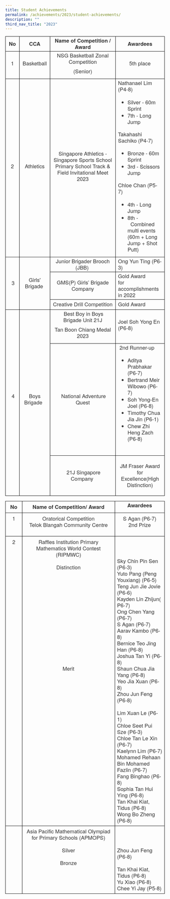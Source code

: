 ```yaml
---
title: Student Achievements
permalink: /achievements/2023/student-achievements/
description: ""
third_nav_title: "2023"
---
```

<table style="border:none;border-collapse:collapse;"><colgroup><col width="67"><col width="121"><col width="310"><col width="208"></colgroup><tbody><tr style="height:23.65pt"><td style="border-left:solid #000000 0.5pt;border-right:solid #000000 0.5pt;border-bottom:solid #000000 0.5pt;border-top:solid #000000 0.5pt;vertical-align:middle;overflow:hidden;overflow-wrap:break-word;"><p style="line-height:1.2;text-align: center;margin-top:0pt;margin-bottom:0pt;" dir="ltr"><span style="font-size:12.499999999999998pt;font-family:'Helvetica Neue',sans-serif;color:#333333;background-color:transparent;font-weight:700;font-style:normal;font-variant:normal;text-decoration:none;vertical-align:baseline;white-space:pre;white-space:pre-wrap;">No</span></p></td><td style="border-left:solid #000000 0.5pt;border-right:solid #000000 0.5pt;border-bottom:solid #000000 0.5pt;border-top:solid #000000 0.5pt;vertical-align:middle;overflow:hidden;overflow-wrap:break-word;"><p style="line-height:1.2;text-align: center;margin-top:0pt;margin-bottom:0pt;" dir="ltr"><span style="font-size:12.499999999999998pt;font-family:'Helvetica Neue',sans-serif;color:#333333;background-color:transparent;font-weight:700;font-style:normal;font-variant:normal;text-decoration:none;vertical-align:baseline;white-space:pre;white-space:pre-wrap;">CCA</span></p></td><td style="border-left:solid #000000 0.5pt;border-right:solid #000000 0.5pt;border-bottom:solid #000000 0.5pt;border-top:solid #000000 0.5pt;vertical-align:middle;overflow:hidden;overflow-wrap:break-word;"><p style="line-height:1.2;text-align: center;margin-top:0pt;margin-bottom:0pt;" dir="ltr"><span style="font-size:12.499999999999998pt;font-family:'Helvetica Neue',sans-serif;color:#333333;background-color:transparent;font-weight:700;font-style:normal;font-variant:normal;text-decoration:none;vertical-align:baseline;white-space:pre;white-space:pre-wrap;">Name of Competition / Award</span></p></td><td style="border-left:solid #000000 0.5pt;border-right:solid #000000 0.5pt;border-bottom:solid #000000 0.5pt;border-top:solid #000000 0.5pt;vertical-align:middle;overflow:hidden;overflow-wrap:break-word;"><p style="line-height:1.2;text-align: center;margin-top:0pt;margin-bottom:0pt;" dir="ltr"><span style="font-size:12.499999999999998pt;font-family:'Helvetica Neue',sans-serif;color:#333333;background-color:transparent;font-weight:700;font-style:normal;font-variant:normal;text-decoration:none;vertical-align:baseline;white-space:pre;white-space:pre-wrap;">Awardees</span></p></td></tr><tr style="height:23.65pt"><td style="border-left:solid #000000 0.5pt;border-right:solid #000000 0.5pt;border-bottom:solid #000000 0.5pt;border-top:solid #000000 0.5pt;vertical-align:middle;overflow:hidden;overflow-wrap:break-word;"><p style="line-height:1.2;text-align: center;margin-top:0pt;margin-bottom:7.5pt;" dir="ltr"><span style="font-size:12.499999999999998pt;font-family:'Helvetica Neue',sans-serif;color:#333333;background-color:transparent;font-weight:400;font-style:normal;font-variant:normal;text-decoration:none;vertical-align:baseline;white-space:pre;white-space:pre-wrap;">1</span></p></td><td style="border-left:solid #000000 0.5pt;border-right:solid #000000 0.5pt;border-bottom:solid #000000 0.5pt;border-top:solid #000000 0.5pt;vertical-align:middle;overflow:hidden;overflow-wrap:break-word;"><p style="line-height:1.2;text-align: center;margin-top:0pt;margin-bottom:7.5pt;" dir="ltr"><span style="font-size:12.499999999999998pt;font-family:'Helvetica Neue',sans-serif;color:#333333;background-color:transparent;font-weight:400;font-style:normal;font-variant:normal;text-decoration:none;vertical-align:baseline;white-space:pre;white-space:pre-wrap;">Basketball</span></p></td><td style="border-left:solid #000000 0.5pt;border-right:solid #000000 0.5pt;border-bottom:solid #000000 0.5pt;border-top:solid #000000 0.5pt;vertical-align:middle;overflow:hidden;overflow-wrap:break-word;"><p style="line-height:1.2;text-align: center;margin-top:0pt;margin-bottom:7.5pt;" dir="ltr"><span style="font-size:12.499999999999998pt;font-family:'Helvetica Neue',sans-serif;color:#333333;background-color:transparent;font-weight:400;font-style:normal;font-variant:normal;text-decoration:none;vertical-align:baseline;white-space:pre;white-space:pre-wrap;">NSG Basketball Zonal Competition</span></p><p style="line-height:1.2;text-align: center;margin-top:0pt;margin-bottom:7.5pt;" dir="ltr"><span style="font-size:12.499999999999998pt;font-family:'Helvetica Neue',sans-serif;color:#333333;background-color:transparent;font-weight:400;font-style:normal;font-variant:normal;text-decoration:none;vertical-align:baseline;white-space:pre;white-space:pre-wrap;">(Senior)</span></p></td><td style="border-left:solid #000000 0.5pt;border-right:solid #000000 0.5pt;border-bottom:solid #000000 0.5pt;border-top:solid #000000 0.5pt;vertical-align:middle;overflow:hidden;overflow-wrap:break-word;"><p style="line-height:1.2;text-align: center;margin-top:0pt;margin-bottom:7.5pt;" dir="ltr"><span style="font-size:12.499999999999998pt;font-family:'Helvetica Neue',sans-serif;color:#333333;background-color:transparent;font-weight:400;font-style:normal;font-variant:normal;text-decoration:none;vertical-align:baseline;white-space:pre;white-space:pre-wrap;">5th place</span></p></td></tr><tr style="height:23.65pt"><td style="border-left:solid #000000 0.5pt;border-right:solid #000000 0.5pt;border-bottom:solid #000000 0.5pt;border-top:solid #000000 0.5pt;vertical-align:middle;overflow:hidden;overflow-wrap:break-word;"><p style="line-height:1.2;text-align: center;margin-top:0pt;margin-bottom:7.5pt;" dir="ltr"><span style="font-size:12.499999999999998pt;font-family:'Helvetica Neue',sans-serif;color:#333333;background-color:transparent;font-weight:400;font-style:normal;font-variant:normal;text-decoration:none;vertical-align:baseline;white-space:pre;white-space:pre-wrap;">2</span></p></td><td style="border-left:solid #000000 0.5pt;border-right:solid #000000 0.5pt;border-bottom:solid #000000 0.5pt;border-top:solid #000000 0.5pt;vertical-align:middle;overflow:hidden;overflow-wrap:break-word;"><p style="line-height:1.2;text-align: center;margin-top:0pt;margin-bottom:7.5pt;" dir="ltr"><span style="font-size:12.499999999999998pt;font-family:'Helvetica Neue',sans-serif;color:#333333;background-color:transparent;font-weight:400;font-style:normal;font-variant:normal;text-decoration:none;vertical-align:baseline;white-space:pre;white-space:pre-wrap;">Athletics</span></p></td><td style="border-left:solid #000000 0.5pt;border-right:solid #000000 0.5pt;border-bottom:solid #000000 0.5pt;border-top:solid #000000 0.5pt;vertical-align:middle;overflow:hidden;overflow-wrap:break-word;"><p style="line-height:1.2;text-align: center;margin-top:0pt;margin-bottom:7.5pt;" dir="ltr"><span style="font-size:12.499999999999998pt;font-family:'Helvetica Neue',sans-serif;color:#333333;background-color:transparent;font-weight:400;font-style:normal;font-variant:normal;text-decoration:none;vertical-align:baseline;white-space:pre;white-space:pre-wrap;">Singapore Athletics - Singapore Sports School Primary School Track &amp; Field Invitational Meet 2023</span></p></td><td style="border-left:solid #000000 0.5pt;border-right:solid #000000 0.5pt;border-bottom:solid #000000 0.5pt;border-top:solid #000000 0.5pt;vertical-align:middle;overflow:hidden;overflow-wrap:break-word;"><p style="line-height:1.2;margin-top:0pt;margin-bottom:7.5pt;" dir="ltr"><span style="font-size:12.499999999999998pt;font-family:'Helvetica Neue',sans-serif;color:#333333;background-color:transparent;font-weight:400;font-style:normal;font-variant:normal;text-decoration:none;vertical-align:baseline;white-space:pre;white-space:pre-wrap;">Nathanael Lim (P4-8)</span></p><ul style="margin-top:0;margin-bottom:0;padding-inline-start:48px;"><li aria-level="1" style="list-style-type:disc;font-size:12.499999999999998pt;font-family:'Helvetica Neue',sans-serif;color:#333333;background-color:transparent;font-weight:400;font-style:normal;font-variant:normal;text-decoration:none;vertical-align:baseline;white-space:pre;margin-left: -13.5pt;" dir="ltr"><p role="presentation" style="line-height:1.2;margin-top:14pt;margin-bottom:0pt;" dir="ltr"><span style="font-size:12.499999999999998pt;font-family:'Helvetica Neue',sans-serif;color:#333333;background-color:transparent;font-weight:400;font-style:normal;font-variant:normal;text-decoration:none;vertical-align:baseline;white-space:pre;white-space:pre-wrap;">Silver - 60m Sprint&nbsp;</span></p></li><li aria-level="1" style="list-style-type:disc;font-size:12.499999999999998pt;font-family:'Helvetica Neue',sans-serif;color:#333333;background-color:transparent;font-weight:400;font-style:normal;font-variant:normal;text-decoration:none;vertical-align:baseline;white-space:pre;margin-left: -13.5pt;" dir="ltr"><p role="presentation" style="line-height:1.2;margin-top:0pt;margin-bottom:14pt;" dir="ltr"><span style="font-size:12.499999999999998pt;font-family:'Helvetica Neue',sans-serif;color:#333333;background-color:transparent;font-weight:400;font-style:normal;font-variant:normal;text-decoration:none;vertical-align:baseline;white-space:pre;white-space:pre-wrap;">7th - Long Jump</span></p></li></ul><p style="line-height:1.2;margin-top:0pt;margin-bottom:7.5pt;" dir="ltr"><span style="font-size:12.499999999999998pt;font-family:'Helvetica Neue',sans-serif;color:#333333;background-color:transparent;font-weight:400;font-style:normal;font-variant:normal;text-decoration:none;vertical-align:baseline;white-space:pre;white-space:pre-wrap;">Takahashi Sachiko (P4-7)</span></p><ul style="margin-top:0;margin-bottom:0;padding-inline-start:48px;"><li aria-level="1" style="list-style-type:disc;font-size:12.499999999999998pt;font-family:'Helvetica Neue',sans-serif;color:#333333;background-color:transparent;font-weight:400;font-style:normal;font-variant:normal;text-decoration:none;vertical-align:baseline;white-space:pre;margin-left: -13.5pt;" dir="ltr"><p role="presentation" style="line-height:1.2;margin-top:14pt;margin-bottom:0pt;" dir="ltr"><span style="font-size:12.499999999999998pt;font-family:'Helvetica Neue',sans-serif;color:#333333;background-color:transparent;font-weight:400;font-style:normal;font-variant:normal;text-decoration:none;vertical-align:baseline;white-space:pre;white-space:pre-wrap;">Bronze - 60m Sprint</span></p></li><li aria-level="1" style="list-style-type:disc;font-size:12.499999999999998pt;font-family:'Helvetica Neue',sans-serif;color:#333333;background-color:transparent;font-weight:400;font-style:normal;font-variant:normal;text-decoration:none;vertical-align:baseline;white-space:pre;margin-left: -13.5pt;" dir="ltr"><p role="presentation" style="line-height:1.2;margin-top:0pt;margin-bottom:14pt;" dir="ltr"><span style="font-size:12.499999999999998pt;font-family:'Helvetica Neue',sans-serif;color:#333333;background-color:transparent;font-weight:400;font-style:normal;font-variant:normal;text-decoration:none;vertical-align:baseline;white-space:pre;white-space:pre-wrap;">3rd - Scissors Jump</span></p></li></ul><p style="line-height:1.2;margin-top:0pt;margin-bottom:7.5pt;" dir="ltr"><span style="font-size:12.499999999999998pt;font-family:'Helvetica Neue',sans-serif;color:#333333;background-color:transparent;font-weight:400;font-style:normal;font-variant:normal;text-decoration:none;vertical-align:baseline;white-space:pre;white-space:pre-wrap;">Chloe Chan (P5-7)</span></p><ul style="margin-top:0;margin-bottom:0;padding-inline-start:48px;"><li aria-level="1" style="list-style-type:disc;font-size:12.499999999999998pt;font-family:'Helvetica Neue',sans-serif;color:#333333;background-color:transparent;font-weight:400;font-style:normal;font-variant:normal;text-decoration:none;vertical-align:baseline;white-space:pre;margin-left: -13.5pt;" dir="ltr"><p role="presentation" style="line-height:1.2;margin-top:14pt;margin-bottom:0pt;" dir="ltr"><span style="font-size:12.499999999999998pt;font-family:'Helvetica Neue',sans-serif;color:#333333;background-color:transparent;font-weight:400;font-style:normal;font-variant:normal;text-decoration:none;vertical-align:baseline;white-space:pre;white-space:pre-wrap;">4th - Long Jump</span></p></li><li aria-level="1" style="list-style-type:disc;font-size:12.499999999999998pt;font-family:'Helvetica Neue',sans-serif;color:#333333;background-color:transparent;font-weight:400;font-style:normal;font-variant:normal;text-decoration:none;vertical-align:baseline;white-space:pre;margin-left: -13.5pt;" dir="ltr"><p role="presentation" style="line-height:1.2;margin-top:0pt;margin-bottom:8pt;" dir="ltr"><span style="font-size:12.499999999999998pt;font-family:'Helvetica Neue',sans-serif;color:#333333;background-color:transparent;font-weight:400;font-style:normal;font-variant:normal;text-decoration:none;vertical-align:baseline;white-space:pre;white-space:pre-wrap;">8th -&nbsp;&nbsp;Combined multi events (60m + Long Jump + Shot Putt)</span></p></li></ul></td></tr><tr style="height:23.65pt"><td style="border-left:solid #000000 0.5pt;border-right:solid #000000 0.5pt;border-bottom:solid #000000 0.5pt;border-top:solid #000000 0.5pt;vertical-align:middle;overflow:hidden;overflow-wrap:break-word;" rowspan="3"><p style="line-height:1.2;text-align: center;margin-top:0pt;margin-bottom:0pt;" dir="ltr"><span style="font-size:12.499999999999998pt;font-family:'Helvetica Neue',sans-serif;color:#333333;background-color:transparent;font-weight:400;font-style:normal;font-variant:normal;text-decoration:none;vertical-align:baseline;white-space:pre;white-space:pre-wrap;">&nbsp;3</span></p></td><td style="border-left:solid #000000 0.5pt;border-right:solid #000000 0.5pt;border-bottom:solid #000000 0.5pt;border-top:solid #000000 0.5pt;vertical-align:middle;overflow:hidden;overflow-wrap:break-word;" rowspan="3"><p style="line-height:1.2;text-align: center;margin-top:0pt;margin-bottom:0pt;" dir="ltr"><span style="font-size:12.499999999999998pt;font-family:'Helvetica Neue',sans-serif;color:#333333;background-color:transparent;font-weight:400;font-style:normal;font-variant:normal;text-decoration:none;vertical-align:baseline;white-space:pre;white-space:pre-wrap;">Girls' Brigade&nbsp;</span></p></td><td style="border-left:solid #000000 0.5pt;border-right:solid #000000 0.5pt;border-bottom:solid #000000 0.5pt;border-top:solid #000000 0.5pt;vertical-align:middle;overflow:hidden;overflow-wrap:break-word;"><p style="line-height:1.2;text-align: center;margin-top:0pt;margin-bottom:0pt;" dir="ltr"><span style="font-size:12.499999999999998pt;font-family:'Helvetica Neue',sans-serif;color:#333333;background-color:transparent;font-weight:400;font-style:normal;font-variant:normal;text-decoration:none;vertical-align:baseline;white-space:pre;white-space:pre-wrap;">Junior&nbsp;Brigader&nbsp;Brooch (JBB)&nbsp;</span></p></td><td style="border-left:solid #000000 0.5pt;border-right:solid #000000 0.5pt;border-bottom:solid #000000 0.5pt;border-top:solid #000000 0.5pt;vertical-align:middle;overflow:hidden;overflow-wrap:break-word;"><p style="line-height:1.2;margin-top:0pt;margin-bottom:0pt;" dir="ltr"><span style="font-size:12.499999999999998pt;font-family:'Helvetica Neue',sans-serif;color:#333333;background-color:transparent;font-weight:400;font-style:normal;font-variant:normal;text-decoration:none;vertical-align:baseline;white-space:pre;white-space:pre-wrap;">Ong Yun Ting (P6-3)&nbsp;&nbsp;</span></p></td></tr><tr style="height:23.65pt"><td style="border-left:solid #000000 0.5pt;border-right:solid #000000 0.5pt;border-bottom:solid #000000 0.5pt;border-top:solid #000000 0.5pt;vertical-align:middle;overflow:hidden;overflow-wrap:break-word;"><p style="line-height:1.2;text-align: center;margin-top:0pt;margin-bottom:0pt;" dir="ltr"><span style="font-size:12.499999999999998pt;font-family:'Helvetica Neue',sans-serif;color:#333333;background-color:transparent;font-weight:400;font-style:normal;font-variant:normal;text-decoration:none;vertical-align:baseline;white-space:pre;white-space:pre-wrap;">GMS(P) Girls’ Brigade Company</span></p></td><td style="border-left:solid #000000 0.5pt;border-right:solid #000000 0.5pt;border-bottom:solid #000000 0.5pt;border-top:solid #000000 0.5pt;vertical-align:middle;overflow:hidden;overflow-wrap:break-word;"><p style="line-height:1.2;margin-top:0pt;margin-bottom:0pt;" dir="ltr"><span style="font-size:12.499999999999998pt;font-family:'Helvetica Neue',sans-serif;color:#333333;background-color:transparent;font-weight:400;font-style:normal;font-variant:normal;text-decoration:none;vertical-align:baseline;white-space:pre;white-space:pre-wrap;">Gold Award&nbsp;</span></p><p style="line-height:1.2;margin-top:0pt;margin-bottom:0pt;" dir="ltr"><span style="font-size:12.499999999999998pt;font-family:'Helvetica Neue',sans-serif;color:#333333;background-color:transparent;font-weight:400;font-style:normal;font-variant:normal;text-decoration:none;vertical-align:baseline;white-space:pre;white-space:pre-wrap;">for accomplishments in 2022</span></p></td></tr><tr style="height:23.65pt"><td style="border-left:solid #000000 0.5pt;border-right:solid #000000 0.5pt;border-bottom:solid #000000 0.5pt;border-top:solid #000000 0.5pt;vertical-align:middle;overflow:hidden;overflow-wrap:break-word;"><p style="line-height:1.2;text-align: center;margin-top:0pt;margin-bottom:0pt;" dir="ltr"><span style="font-size:12.499999999999998pt;font-family:'Helvetica Neue',sans-serif;color:#333333;background-color:transparent;font-weight:400;font-style:normal;font-variant:normal;text-decoration:none;vertical-align:baseline;white-space:pre;white-space:pre-wrap;">Creative Drill Competition</span></p></td><td style="border-left:solid #000000 0.5pt;border-right:solid #000000 0.5pt;border-bottom:solid #000000 0.5pt;border-top:solid #000000 0.5pt;vertical-align:middle;overflow:hidden;overflow-wrap:break-word;"><p style="line-height:1.2;margin-top:0pt;margin-bottom:0pt;" dir="ltr"><span style="font-size:12.499999999999998pt;font-family:'Helvetica Neue',sans-serif;color:#333333;background-color:transparent;font-weight:400;font-style:normal;font-variant:normal;text-decoration:none;vertical-align:baseline;white-space:pre;white-space:pre-wrap;">Gold Award</span></p></td></tr><tr style="height:23.65pt"><td style="border-left:solid #000000 0.5pt;border-right:solid #000000 0.5pt;border-bottom:solid #000000 0.5pt;border-top:solid #000000 0.5pt;vertical-align:middle;overflow:hidden;overflow-wrap:break-word;" rowspan="3"><p style="line-height:1.2;text-align: center;margin-top:0pt;margin-bottom:0pt;" dir="ltr"><span style="font-size:12.499999999999998pt;font-family:'Helvetica Neue',sans-serif;color:#333333;background-color:transparent;font-weight:400;font-style:normal;font-variant:normal;text-decoration:none;vertical-align:baseline;white-space:pre;white-space:pre-wrap;">&nbsp;4</span></p><p style="line-height:1.2;margin-top:0pt;margin-bottom:0pt;" dir="ltr"><span style="font-size:12.499999999999998pt;font-family:'Helvetica Neue',sans-serif;color:#333333;background-color:transparent;font-weight:400;font-style:normal;font-variant:normal;text-decoration:none;vertical-align:baseline;white-space:pre;white-space:pre-wrap;">&nbsp;</span></p><p style="line-height:1.2;text-align: center;margin-top:0pt;margin-bottom:0pt;" dir="ltr"><span style="font-size:12.499999999999998pt;font-family:'Helvetica Neue',sans-serif;color:#333333;background-color:transparent;font-weight:400;font-style:normal;font-variant:normal;text-decoration:none;vertical-align:baseline;white-space:pre;white-space:pre-wrap;">&nbsp;</span></p></td><td style="border-left:solid #000000 0.5pt;border-right:solid #000000 0.5pt;border-bottom:solid #000000 0.5pt;border-top:solid #000000 0.5pt;vertical-align:middle;overflow:hidden;overflow-wrap:break-word;" rowspan="3"><p style="line-height:1.2;text-align: center;margin-top:0pt;margin-bottom:0pt;" dir="ltr"><span style="font-size:12.499999999999998pt;font-family:'Helvetica Neue',sans-serif;color:#333333;background-color:transparent;font-weight:400;font-style:normal;font-variant:normal;text-decoration:none;vertical-align:baseline;white-space:pre;white-space:pre-wrap;">Boys Brigade&nbsp;&nbsp;</span></p><p style="line-height:1.2;text-align: center;margin-top:0pt;margin-bottom:0pt;" dir="ltr"><span style="font-size:12.499999999999998pt;font-family:'Helvetica Neue',sans-serif;color:#333333;background-color:transparent;font-weight:400;font-style:normal;font-variant:normal;text-decoration:none;vertical-align:baseline;white-space:pre;white-space:pre-wrap;">&nbsp;</span></p></td><td style="border-left:solid #000000 0.5pt;border-right:solid #000000 0.5pt;border-bottom:solid #000000 0.5pt;border-top:solid #000000 0.5pt;vertical-align:middle;overflow:hidden;overflow-wrap:break-word;"><p style="line-height:1.2;text-align: center;margin-top:0pt;margin-bottom:7.5pt;" dir="ltr"><span style="font-size:12.499999999999998pt;font-family:'Helvetica Neue',sans-serif;color:#333333;background-color:transparent;font-weight:400;font-style:normal;font-variant:normal;text-decoration:none;vertical-align:baseline;white-space:pre;white-space:pre-wrap;">&nbsp;Best Boy in Boys Brigade Unit 21J</span></p><p style="line-height:1.2;text-align: center;margin-top:0pt;margin-bottom:7.5pt;" dir="ltr"><span style="font-size:12.499999999999998pt;font-family:'Helvetica Neue',sans-serif;color:#333333;background-color:transparent;font-weight:400;font-style:normal;font-variant:normal;text-decoration:none;vertical-align:baseline;white-space:pre;white-space:pre-wrap;">Tan Boon Chiang Medal 2023</span></p></td><td style="border-left:solid #000000 0.5pt;border-right:solid #000000 0.5pt;border-bottom:solid #000000 0.5pt;border-top:solid #000000 0.5pt;vertical-align:middle;overflow:hidden;overflow-wrap:break-word;"><p style="line-height:1.2;margin-top:0pt;margin-bottom:7.5pt;" dir="ltr"><span style="font-size:12.499999999999998pt;font-family:'Helvetica Neue',sans-serif;color:#333333;background-color:transparent;font-weight:400;font-style:normal;font-variant:normal;text-decoration:none;vertical-align:baseline;white-space:pre;white-space:pre-wrap;">Joel Soh Yong En (P6-8)</span></p></td></tr><tr style="height:23.65pt"><td style="border-left:solid #000000 0.5pt;border-right:solid #000000 0.5pt;border-bottom:solid #000000 0.5pt;border-top:solid #000000 0.5pt;vertical-align:middle;overflow:hidden;overflow-wrap:break-word;"><p style="line-height:1.2;text-align: center;margin-top:0pt;margin-bottom:0pt;" dir="ltr"><span style="font-size:12.499999999999998pt;font-family:'Helvetica Neue',sans-serif;color:#333333;background-color:transparent;font-weight:400;font-style:normal;font-variant:normal;text-decoration:none;vertical-align:baseline;white-space:pre;white-space:pre-wrap;">&nbsp;National Adventure Quest</span></p></td><td style="border-left:solid #000000 0.5pt;border-right:solid #000000 0.5pt;border-bottom:solid #000000 0.5pt;border-top:solid #000000 0.5pt;vertical-align:middle;overflow:hidden;overflow-wrap:break-word;"><p style="line-height:1.2;margin-top:0pt;margin-bottom:7.5pt;" dir="ltr"><span style="font-size:12.499999999999998pt;font-family:'Helvetica Neue',sans-serif;color:#333333;background-color:transparent;font-weight:400;font-style:normal;font-variant:normal;text-decoration:none;vertical-align:baseline;white-space:pre;white-space:pre-wrap;">&nbsp;2nd Runner-up</span></p><ul style="margin-top:0;margin-bottom:0;padding-inline-start:48px;"><li aria-level="1" style="list-style-type:disc;font-size:12.499999999999998pt;font-family:'Helvetica Neue',sans-serif;color:#333333;background-color:transparent;font-weight:400;font-style:normal;font-variant:normal;text-decoration:none;vertical-align:baseline;white-space:pre;margin-left: -13.5pt;" dir="ltr"><p role="presentation" style="line-height:1.2;margin-top:14pt;margin-bottom:0pt;" dir="ltr"><span style="font-size:12.499999999999998pt;font-family:'Helvetica Neue',sans-serif;color:#333333;background-color:transparent;font-weight:400;font-style:normal;font-variant:normal;text-decoration:none;vertical-align:baseline;white-space:pre;white-space:pre-wrap;">Aditya Prabhakar (P6-7)</span></p></li><li aria-level="1" style="list-style-type:disc;font-size:12.499999999999998pt;font-family:'Helvetica Neue',sans-serif;color:#333333;background-color:transparent;font-weight:400;font-style:normal;font-variant:normal;text-decoration:none;vertical-align:baseline;white-space:pre;margin-left: -13.5pt;" dir="ltr"><p role="presentation" style="line-height:1.2;margin-top:0pt;margin-bottom:0pt;" dir="ltr"><span style="font-size:12.499999999999998pt;font-family:'Helvetica Neue',sans-serif;color:#333333;background-color:transparent;font-weight:400;font-style:normal;font-variant:normal;text-decoration:none;vertical-align:baseline;white-space:pre;white-space:pre-wrap;">Bertrand Meir Wibowo (P6-7)</span></p></li><li aria-level="1" style="list-style-type:disc;font-size:12.499999999999998pt;font-family:'Helvetica Neue',sans-serif;color:#333333;background-color:transparent;font-weight:400;font-style:normal;font-variant:normal;text-decoration:none;vertical-align:baseline;white-space:pre;margin-left: -13.5pt;" dir="ltr"><p role="presentation" style="line-height:1.2;margin-top:0pt;margin-bottom:0pt;" dir="ltr"><span style="font-size:12.499999999999998pt;font-family:'Helvetica Neue',sans-serif;color:#333333;background-color:transparent;font-weight:400;font-style:normal;font-variant:normal;text-decoration:none;vertical-align:baseline;white-space:pre;white-space:pre-wrap;">Soh Yong-En Joel (P6-8)</span></p></li><li aria-level="1" style="list-style-type:disc;font-size:12.499999999999998pt;font-family:'Helvetica Neue',sans-serif;color:#333333;background-color:transparent;font-weight:400;font-style:normal;font-variant:normal;text-decoration:none;vertical-align:baseline;white-space:pre;margin-left: -13.5pt;" dir="ltr"><p role="presentation" style="line-height:1.2;margin-top:0pt;margin-bottom:0pt;" dir="ltr"><span style="font-size:12.499999999999998pt;font-family:'Helvetica Neue',sans-serif;color:#333333;background-color:transparent;font-weight:400;font-style:normal;font-variant:normal;text-decoration:none;vertical-align:baseline;white-space:pre;white-space:pre-wrap;">Timothy Chua Jia Jin (P6-1)</span></p></li><li aria-level="1" style="list-style-type:disc;font-size:12.499999999999998pt;font-family:'Helvetica Neue',sans-serif;color:#333333;background-color:transparent;font-weight:400;font-style:normal;font-variant:normal;text-decoration:none;vertical-align:baseline;white-space:pre;margin-left: -13.5pt;" dir="ltr"><p role="presentation" style="line-height:1.2;margin-top:0pt;margin-bottom:14pt;" dir="ltr"><span style="font-size:12.499999999999998pt;font-family:'Helvetica Neue',sans-serif;color:#333333;background-color:transparent;font-weight:400;font-style:normal;font-variant:normal;text-decoration:none;vertical-align:baseline;white-space:pre;white-space:pre-wrap;">Chew Zhi Heng Zach (P6-8)</span></p></li></ul><p style="line-height:1.2;margin-top:0pt;margin-bottom:0pt;" dir="ltr"><span style="font-size:12.499999999999998pt;font-family:'Helvetica Neue',sans-serif;color:#333333;background-color:transparent;font-weight:400;font-style:normal;font-variant:normal;text-decoration:none;vertical-align:baseline;white-space:pre;white-space:pre-wrap;">&nbsp;</span></p></td></tr><tr style="height:23.65pt"><td style="border-left:solid #000000 0.5pt;border-right:solid #000000 0.5pt;border-bottom:solid #000000 0.5pt;border-top:solid #000000 0.5pt;vertical-align:middle;overflow:hidden;overflow-wrap:break-word;"><p style="line-height:1.2;text-align: center;margin-top:0pt;margin-bottom:0pt;" dir="ltr"><span style="font-size:12.499999999999998pt;font-family:'Helvetica Neue',sans-serif;color:#333333;background-color:transparent;font-weight:400;font-style:normal;font-variant:normal;text-decoration:none;vertical-align:baseline;white-space:pre;white-space:pre-wrap;">&nbsp;21J Singapore Company&nbsp;</span></p></td><td style="border-left:solid #000000 0.5pt;border-right:solid #000000 0.5pt;border-bottom:solid #000000 0.5pt;border-top:solid #000000 0.5pt;vertical-align:middle;overflow:hidden;overflow-wrap:break-word;"><br><p style="line-height:1.2;text-align: center;margin-top:0pt;margin-bottom:0pt;" dir="ltr"><span style="font-size:12.499999999999998pt;font-family:'Helvetica Neue',sans-serif;color:#333333;background-color:transparent;font-weight:400;font-style:normal;font-variant:normal;text-decoration:none;vertical-align:baseline;white-space:pre;white-space:pre-wrap;">JM Fraser Award for Excellence(High Distinction)</span></p><br></td></tr></tbody></table>

  
  
  

<table style="border:none;border-collapse:collapse;"><colgroup><col width="65"><col width="433"><col width="206"></colgroup><tbody><tr style="height:0pt"><td style="border-left:solid #000000 1pt;border-right:solid #000000 1pt;border-bottom:solid #000000 1pt;border-top:solid #000000 1pt;vertical-align:top;padding:5pt 5pt 5pt 5pt;overflow:hidden;overflow-wrap:break-word;"><p style="line-height:1.2;text-align: center;margin-top:0pt;margin-bottom:0pt;" dir="ltr"><span style="font-size:12.499999999999998pt;font-family:'Helvetica Neue',sans-serif;color:#333333;background-color:transparent;font-weight:700;font-style:normal;font-variant:normal;text-decoration:none;vertical-align:baseline;white-space:pre;white-space:pre-wrap;">No</span></p></td><td style="border-left:solid #000000 1pt;border-right:solid #000000 1pt;border-bottom:solid #000000 1pt;border-top:solid #000000 1pt;vertical-align:top;padding:5pt 5pt 5pt 5pt;overflow:hidden;overflow-wrap:break-word;"><p style="line-height:1.2;text-align: center;margin-top:0pt;margin-bottom:0pt;" dir="ltr"><span style="font-size:12.499999999999998pt;font-family:'Helvetica Neue',sans-serif;color:#333333;background-color:transparent;font-weight:700;font-style:normal;font-variant:normal;text-decoration:none;vertical-align:baseline;white-space:pre;white-space:pre-wrap;">Name of Competition/ Award</span></p></td><td style="border-left:solid #000000 1pt;border-right:solid #000000 1pt;border-bottom:solid #000000 1pt;border-top:solid #000000 1pt;vertical-align:middle;overflow:hidden;overflow-wrap:break-word;"><p style="line-height:1.2;text-align: center;margin-top:0pt;margin-bottom:7.5pt;" dir="ltr"><span style="font-size:12.499999999999998pt;font-family:'Helvetica Neue',sans-serif;color:#333333;background-color:transparent;font-weight:700;font-style:normal;font-variant:normal;text-decoration:none;vertical-align:baseline;white-space:pre;white-space:pre-wrap;">Awardees</span></p></td></tr><tr style="height:0pt"><td style="border-left:solid #000000 1pt;border-right:solid #000000 1pt;border-bottom:solid #000000 1pt;border-top:solid #000000 1pt;vertical-align:top;padding:5pt 5pt 5pt 5pt;overflow:hidden;overflow-wrap:break-word;"><p style="line-height:1.2;text-align: center;margin-top:0pt;margin-bottom:0pt;" dir="ltr"><span style="font-size:12.499999999999998pt;font-family:'Helvetica Neue',sans-serif;color:#333333;background-color:transparent;font-weight:400;font-style:normal;font-variant:normal;text-decoration:none;vertical-align:baseline;white-space:pre;white-space:pre-wrap;">1</span></p></td><td style="border-left:solid #000000 1pt;border-right:solid #000000 1pt;border-bottom:solid #000000 1pt;border-top:solid #000000 1pt;vertical-align:top;padding:5pt 5pt 5pt 5pt;overflow:hidden;overflow-wrap:break-word;"><p style="line-height:1.2;text-align: center;margin-top:0pt;margin-bottom:0pt;" dir="ltr"><span style="font-size:12.499999999999998pt;font-family:'Helvetica Neue',sans-serif;color:#333333;background-color:transparent;font-weight:400;font-style:normal;font-variant:normal;text-decoration:none;vertical-align:baseline;white-space:pre;white-space:pre-wrap;">Oratorical Competition</span></p><p style="line-height:1.2;text-align: center;margin-top:0pt;margin-bottom:0pt;" dir="ltr"><span style="font-size:12.499999999999998pt;font-family:'Helvetica Neue',sans-serif;color:#333333;background-color:transparent;font-weight:400;font-style:normal;font-variant:normal;text-decoration:none;vertical-align:baseline;white-space:pre;white-space:pre-wrap;">Telok Blangah Community Centre</span></p></td><td style="border-left:solid #000000 1pt;border-right:solid #000000 1pt;border-bottom:solid #000000 1pt;border-top:solid #000000 1pt;vertical-align:top;padding:5pt 5pt 5pt 5pt;overflow:hidden;overflow-wrap:break-word;"><p style="line-height:1.2;text-align: center;margin-top:0pt;margin-bottom:0pt;" dir="ltr"><span style="font-size:12.499999999999998pt;font-family:'Helvetica Neue',sans-serif;color:#333333;background-color:transparent;font-weight:400;font-style:normal;font-variant:normal;text-decoration:none;vertical-align:baseline;white-space:pre;white-space:pre-wrap;">S Agan (P6-7)</span></p><p style="line-height:1.2;text-align: center;margin-top:0pt;margin-bottom:0pt;" dir="ltr"><span style="font-size:12.499999999999998pt;font-family:'Helvetica Neue',sans-serif;color:#333333;background-color:transparent;font-weight:400;font-style:normal;font-variant:normal;text-decoration:none;vertical-align:baseline;white-space:pre;white-space:pre-wrap;">2nd Prize</span></p><br></td></tr><tr style="height:0pt"><td style="border-left:solid #000000 1pt;border-right:solid #000000 1pt;border-bottom:solid #000000 1pt;border-top:solid #000000 1pt;vertical-align:top;padding:5pt 5pt 5pt 5pt;overflow:hidden;overflow-wrap:break-word;"><p style="line-height:1.2;text-align: center;margin-top:0pt;margin-bottom:0pt;" dir="ltr"><span style="font-size:12.499999999999998pt;font-family:'Helvetica Neue',sans-serif;color:#333333;background-color:transparent;font-weight:400;font-style:normal;font-variant:normal;text-decoration:none;vertical-align:baseline;white-space:pre;white-space:pre-wrap;">2</span></p></td><td style="border-left:solid #000000 1pt;border-right:solid #000000 1pt;border-bottom:solid #000000 1pt;border-top:solid #000000 1pt;vertical-align:top;padding:5pt 5pt 5pt 5pt;overflow:hidden;overflow-wrap:break-word;"><p style="line-height:1.2;text-align: center;margin-top:0pt;margin-bottom:0pt;" dir="ltr"><span style="font-size:12.499999999999998pt;font-family:'Helvetica Neue',sans-serif;color:#333333;background-color:transparent;font-weight:400;font-style:normal;font-variant:normal;text-decoration:none;vertical-align:baseline;white-space:pre;white-space:pre-wrap;">Raffles Institution Primary Mathematics World Contest (RIPMWC)</span></p><br><p style="line-height:1.2;text-align: center;margin-top:0pt;margin-bottom:0pt;" dir="ltr"><span style="font-size:12.499999999999998pt;font-family:'Helvetica Neue',sans-serif;color:#333333;background-color:transparent;font-weight:400;font-style:normal;font-variant:normal;text-decoration:none;vertical-align:baseline;white-space:pre;white-space:pre-wrap;">Distinction</span></p><br><br><br><br><br><br><br><br><br><br><br><br><br><br><br><p style="line-height:1.2;text-align: center;margin-top:0pt;margin-bottom:0pt;" dir="ltr"><span style="font-size:12.499999999999998pt;font-family:'Helvetica Neue',sans-serif;color:#333333;background-color:transparent;font-weight:400;font-style:normal;font-variant:normal;text-decoration:none;vertical-align:baseline;white-space:pre;white-space:pre-wrap;">Merit</span></p></td><td style="border-left:solid #000000 1pt;border-right:solid #000000 1pt;border-bottom:solid #000000 1pt;border-top:solid #000000 1pt;vertical-align:top;padding:5pt 5pt 5pt 5pt;overflow:hidden;overflow-wrap:break-word;"><br><br><br><p style="line-height:1.2;margin-top:0pt;margin-bottom:0pt;" dir="ltr"><span style="font-size:12.499999999999998pt;font-family:'Helvetica Neue',sans-serif;color:#333333;background-color:transparent;font-weight:400;font-style:normal;font-variant:normal;text-decoration:none;vertical-align:baseline;white-space:pre;white-space:pre-wrap;">Sky Chin Pin Sen (P6-3)</span></p><p style="line-height:1.2;margin-top:0pt;margin-bottom:0pt;" dir="ltr"><span style="font-size:12.499999999999998pt;font-family:'Helvetica Neue',sans-serif;color:#333333;background-color:transparent;font-weight:400;font-style:normal;font-variant:normal;text-decoration:none;vertical-align:baseline;white-space:pre;white-space:pre-wrap;">Yuto Pang (Peng Youxiang) (P6-5)</span></p><p style="line-height:1.2;margin-top:0pt;margin-bottom:0pt;" dir="ltr"><span style="font-size:12.499999999999998pt;font-family:'Helvetica Neue',sans-serif;color:#333333;background-color:transparent;font-weight:400;font-style:normal;font-variant:normal;text-decoration:none;vertical-align:baseline;white-space:pre;white-space:pre-wrap;">Teng Jun Jie Jovie (P6-6)</span></p><p style="line-height:1.2;margin-top:0pt;margin-bottom:0pt;" dir="ltr"><span style="font-size:12.499999999999998pt;font-family:'Helvetica Neue',sans-serif;color:#333333;background-color:transparent;font-weight:400;font-style:normal;font-variant:normal;text-decoration:none;vertical-align:baseline;white-space:pre;white-space:pre-wrap;">Kayden Lin Zhijun( P6-7)</span></p><p style="line-height:1.2;margin-top:0pt;margin-bottom:0pt;" dir="ltr"><span style="font-size:12.499999999999998pt;font-family:'Helvetica Neue',sans-serif;color:#333333;background-color:transparent;font-weight:400;font-style:normal;font-variant:normal;text-decoration:none;vertical-align:baseline;white-space:pre;white-space:pre-wrap;">Ong Chen Yang (P6-7)</span></p><p style="line-height:1.2;margin-top:0pt;margin-bottom:0pt;" dir="ltr"><span style="font-size:12.499999999999998pt;font-family:'Helvetica Neue',sans-serif;color:#333333;background-color:transparent;font-weight:400;font-style:normal;font-variant:normal;text-decoration:none;vertical-align:baseline;white-space:pre;white-space:pre-wrap;">S Agan (P6-7)</span></p><p style="line-height:1.2;margin-top:0pt;margin-bottom:0pt;" dir="ltr"><span style="font-size:12.499999999999998pt;font-family:'Helvetica Neue',sans-serif;color:#333333;background-color:transparent;font-weight:400;font-style:normal;font-variant:normal;text-decoration:none;vertical-align:baseline;white-space:pre;white-space:pre-wrap;">Aarav Kambo (P6-8)</span></p><p style="line-height:1.2;margin-top:0pt;margin-bottom:0pt;" dir="ltr"><span style="font-size:12.499999999999998pt;font-family:'Helvetica Neue',sans-serif;color:#333333;background-color:transparent;font-weight:400;font-style:normal;font-variant:normal;text-decoration:none;vertical-align:baseline;white-space:pre;white-space:pre-wrap;">Bernice Teo Jing Han (P6-8)</span></p><p style="line-height:1.2;margin-top:0pt;margin-bottom:0pt;" dir="ltr"><span style="font-size:12.499999999999998pt;font-family:'Helvetica Neue',sans-serif;color:#333333;background-color:transparent;font-weight:400;font-style:normal;font-variant:normal;text-decoration:none;vertical-align:baseline;white-space:pre;white-space:pre-wrap;">Joshua Tan Yi (P6-8)</span></p><p style="line-height:1.2;margin-top:0pt;margin-bottom:0pt;" dir="ltr"><span style="font-size:12.499999999999998pt;font-family:'Helvetica Neue',sans-serif;color:#333333;background-color:transparent;font-weight:400;font-style:normal;font-variant:normal;text-decoration:none;vertical-align:baseline;white-space:pre;white-space:pre-wrap;">Shaun Chua Jia Yang (P6-8)</span></p><p style="line-height:1.2;margin-top:0pt;margin-bottom:0pt;" dir="ltr"><span style="font-size:12.499999999999998pt;font-family:'Helvetica Neue',sans-serif;color:#333333;background-color:transparent;font-weight:400;font-style:normal;font-variant:normal;text-decoration:none;vertical-align:baseline;white-space:pre;white-space:pre-wrap;">Yeo Jia Xuan (P6-8)</span></p><p style="line-height:1.2;margin-top:0pt;margin-bottom:0pt;" dir="ltr"><span style="font-size:12.499999999999998pt;font-family:'Helvetica Neue',sans-serif;color:#333333;background-color:transparent;font-weight:400;font-style:normal;font-variant:normal;text-decoration:none;vertical-align:baseline;white-space:pre;white-space:pre-wrap;">Zhou Jun Feng (P6-8)</span></p><br><p style="line-height:1.2;margin-top:0pt;margin-bottom:0pt;" dir="ltr"><span style="font-size:12.499999999999998pt;font-family:'Helvetica Neue',sans-serif;color:#333333;background-color:transparent;font-weight:400;font-style:normal;font-variant:normal;text-decoration:none;vertical-align:baseline;white-space:pre;white-space:pre-wrap;">Lim Xuan Le (P6-1)</span></p><p style="line-height:1.2;margin-top:0pt;margin-bottom:0pt;" dir="ltr"><span style="font-size:12.499999999999998pt;font-family:'Helvetica Neue',sans-serif;color:#333333;background-color:transparent;font-weight:400;font-style:normal;font-variant:normal;text-decoration:none;vertical-align:baseline;white-space:pre;white-space:pre-wrap;">Chloe Seet Pui Sze (P6-3)</span></p><p style="line-height:1.2;margin-top:0pt;margin-bottom:0pt;" dir="ltr"><span style="font-size:12.499999999999998pt;font-family:'Helvetica Neue',sans-serif;color:#333333;background-color:transparent;font-weight:400;font-style:normal;font-variant:normal;text-decoration:none;vertical-align:baseline;white-space:pre;white-space:pre-wrap;">Chloe Tan Le Xin (P6-7)</span></p><p style="line-height:1.2;margin-top:0pt;margin-bottom:0pt;" dir="ltr"><span style="font-size:12.499999999999998pt;font-family:'Helvetica Neue',sans-serif;color:#333333;background-color:transparent;font-weight:400;font-style:normal;font-variant:normal;text-decoration:none;vertical-align:baseline;white-space:pre;white-space:pre-wrap;">Kaelynn Lim (P6-7)</span></p><p style="line-height:1.2;margin-top:0pt;margin-bottom:0pt;" dir="ltr"><span style="font-size:12.499999999999998pt;font-family:'Helvetica Neue',sans-serif;color:#333333;background-color:transparent;font-weight:400;font-style:normal;font-variant:normal;text-decoration:none;vertical-align:baseline;white-space:pre;white-space:pre-wrap;">Mohamed Rehaan Bin Mohamed Fazlin (P6-7)</span></p><p style="line-height:1.2;margin-top:0pt;margin-bottom:0pt;" dir="ltr"><span style="font-size:12.499999999999998pt;font-family:'Helvetica Neue',sans-serif;color:#333333;background-color:transparent;font-weight:400;font-style:normal;font-variant:normal;text-decoration:none;vertical-align:baseline;white-space:pre;white-space:pre-wrap;">Fang Binghao (P6-8)</span></p><p style="line-height:1.2;margin-top:0pt;margin-bottom:0pt;" dir="ltr"><span style="font-size:12.499999999999998pt;font-family:'Helvetica Neue',sans-serif;color:#333333;background-color:transparent;font-weight:400;font-style:normal;font-variant:normal;text-decoration:none;vertical-align:baseline;white-space:pre;white-space:pre-wrap;">Sophia Tan Hui Ying (P6-8)</span></p><p style="line-height:1.2;margin-top:0pt;margin-bottom:0pt;" dir="ltr"><span style="font-size:12.499999999999998pt;font-family:'Helvetica Neue',sans-serif;color:#333333;background-color:transparent;font-weight:400;font-style:normal;font-variant:normal;text-decoration:none;vertical-align:baseline;white-space:pre;white-space:pre-wrap;">Tan Khai Kiat, Tidus (P6-8)</span></p><p style="line-height:1.2;margin-top:0pt;margin-bottom:0pt;" dir="ltr"><span style="font-size:12.499999999999998pt;font-family:'Helvetica Neue',sans-serif;color:#333333;background-color:transparent;font-weight:400;font-style:normal;font-variant:normal;text-decoration:none;vertical-align:baseline;white-space:pre;white-space:pre-wrap;">Wong Bo Zheng (P6-8)</span></p></td></tr><tr style="height:0pt"><td style="border-left:solid #000000 1pt;border-right:solid #000000 1pt;border-bottom:solid #000000 1pt;border-top:solid #000000 1pt;vertical-align:top;padding:5pt 5pt 5pt 5pt;overflow:hidden;overflow-wrap:break-word;"><br></td><td style="border-left:solid #000000 1pt;border-right:solid #000000 1pt;border-bottom:solid #000000 1pt;border-top:solid #000000 1pt;vertical-align:top;padding:5pt 5pt 5pt 5pt;overflow:hidden;overflow-wrap:break-word;"><p style="line-height:1.2;text-align: center;margin-top:0pt;margin-bottom:0pt;" dir="ltr"><span style="font-size:12.499999999999998pt;font-family:'Helvetica Neue',sans-serif;color:#333333;background-color:transparent;font-weight:400;font-style:normal;font-variant:normal;text-decoration:none;vertical-align:baseline;white-space:pre;white-space:pre-wrap;">Asia Pacific Mathematical Olympiad for Primary Schools (APMOPS)</span></p><br><p style="line-height:1.2;text-align: center;margin-top:0pt;margin-bottom:0pt;" dir="ltr"><span style="font-size:12.499999999999998pt;font-family:'Helvetica Neue',sans-serif;color:#333333;background-color:transparent;font-weight:400;font-style:normal;font-variant:normal;text-decoration:none;vertical-align:baseline;white-space:pre;white-space:pre-wrap;">Silver</span></p><br><p style="line-height:1.2;text-align: center;margin-top:0pt;margin-bottom:0pt;" dir="ltr"><span style="font-size:12.499999999999998pt;font-family:'Helvetica Neue',sans-serif;color:#333333;background-color:transparent;font-weight:400;font-style:normal;font-variant:normal;text-decoration:none;vertical-align:baseline;white-space:pre;white-space:pre-wrap;">Bronze</span></p></td><td style="border-left:solid #000000 1pt;border-right:solid #000000 1pt;border-bottom:solid #000000 1pt;border-top:solid #000000 1pt;vertical-align:top;padding:5pt 5pt 5pt 5pt;overflow:hidden;overflow-wrap:break-word;"><br><br><br><p style="line-height:1.2;margin-top:0pt;margin-bottom:0pt;" dir="ltr"><span style="font-size:12.499999999999998pt;font-family:'Helvetica Neue',sans-serif;color:#333333;background-color:transparent;font-weight:400;font-style:normal;font-variant:normal;text-decoration:none;vertical-align:baseline;white-space:pre;white-space:pre-wrap;">Zhou Jun Feng (P6-8)</span></p><br><p style="line-height:1.2;margin-top:0pt;margin-bottom:0pt;" dir="ltr"><span style="font-size:12.499999999999998pt;font-family:'Helvetica Neue',sans-serif;color:#333333;background-color:transparent;font-weight:400;font-style:normal;font-variant:normal;text-decoration:none;vertical-align:baseline;white-space:pre;white-space:pre-wrap;">Tan Khai Kiat, Tidus (P6-8)</span></p><p style="line-height:1.2;margin-top:0pt;margin-bottom:0pt;" dir="ltr"><span style="font-size:12.499999999999998pt;font-family:'Helvetica Neue',sans-serif;color:#333333;background-color:transparent;font-weight:400;font-style:normal;font-variant:normal;text-decoration:none;vertical-align:baseline;white-space:pre;white-space:pre-wrap;">Yu Xiao (P6-8)</span></p><p style="line-height:1.2;margin-top:0pt;margin-bottom:0pt;" dir="ltr"><span style="font-size:12.499999999999998pt;font-family:'Helvetica Neue',sans-serif;color:#333333;background-color:transparent;font-weight:400;font-style:normal;font-variant:normal;text-decoration:none;vertical-align:baseline;white-space:pre;white-space:pre-wrap;">Chee Yi Jay (P5-8)</span></p></td></tr></tbody></table>